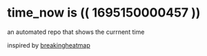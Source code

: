 # time_now is (( 1695150000457 ))

an automated repo that shows the currnent time

inspired by [breakingheatmap](https://github.com/breakingheatmap/breakingheatmap)